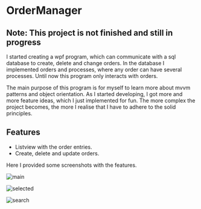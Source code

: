 # OrderManager

## Note: This project is not finished and still in progress

I started creating a wpf program, which can communicate with a sql database to create, delete and change orders. In the database I implemented orders and processes, where any order can have several processes. Until now this program only interacts with orders.

The main purpose of this program is for myself to learn more about mvvm patterns and object orientation. As I started developing, I got more and more feature ideas, which I just implemented for fun. The more complex the project becomes, the more I realise that I have to adhere to the solid principles.

## Features
- Listview with the order entries.
- Create, delete and update orders.

Here I provided some screenshots with the features.


![main](https://github.com/oadriano/OrderManager/assets/39732702/bc2f881c-72aa-40ae-986f-df6a9ad8fe29)

![selected](https://github.com/oadriano/OrderManager/assets/39732702/69f234dd-3fbe-46d5-98b6-60afbd2dbe99)

![search](https://github.com/oadriano/OrderManager/assets/39732702/41256ba8-487b-4125-99f0-fa92bc7be04e)
